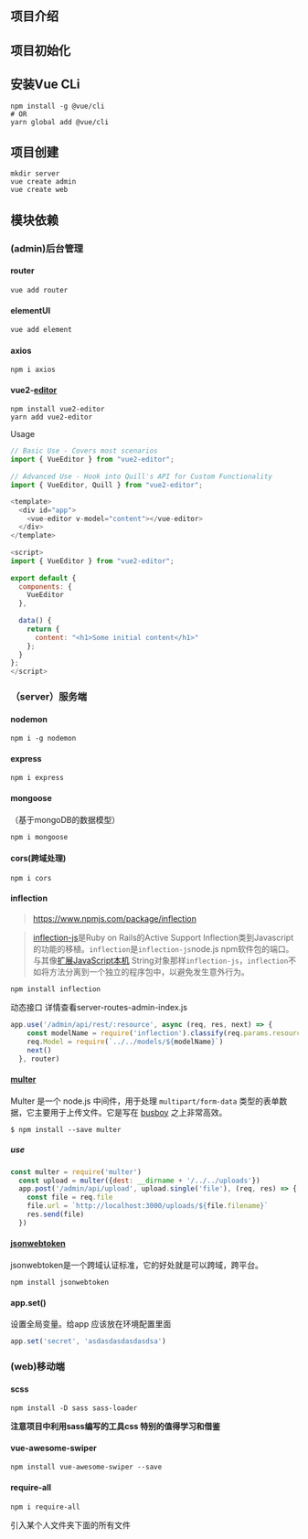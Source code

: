 ## 项目介绍

## 项目初始化

## 安装Vue CLi

```shell
npm install -g @vue/cli
# OR
yarn global add @vue/cli
```

## 项目创建

```shell
mkdir server
vue create admin
vue create web
```

## 模块依赖

### (admin)后台管理

#### router

```shell
vue add router
```

#### elementUI

```powershell
vue add element
```

#### axios

```shell
npm i axios
```

#### vue2-[editor](https://www.npmjs.com/package/vue2-editor)

```shell
npm install vue2-editor
yarn add vue2-editor
```

Usage

```javascript
// Basic Use - Covers most scenarios
import { VueEditor } from "vue2-editor";
 
// Advanced Use - Hook into Quill's API for Custom Functionality
import { VueEditor, Quill } from "vue2-editor";
```

```javascript
<template>
  <div id="app">
    <vue-editor v-model="content"></vue-editor>
  </div>
</template>
 
<script>
import { VueEditor } from "vue2-editor";
 
export default {
  components: {
    VueEditor
  },
 
  data() {
    return {
      content: "<h1>Some initial content</h1>"
    };
  }
};
</script>
```





### （server）服务端

#### nodemon

```shell
npm i -g nodemon
```

#### express

```shell
npm i express
```

#### mongoose

（基于mongoDB的数据模型）

```shell
npm i mongoose
```

#### cors(跨域处理)

```shell
npm i cors
```

#### inflection

> https://www.npmjs.com/package/inflection

> [inflection-js](http://code.google.com/p/inflection-js/)是Ruby on Rails的Active Support Inflection类到Javascript的功能的移植。`inflection`是`inflection-js`node.js npm软件包的端口。与其像[扩展JavaScript本机](http://wonko.com/post/extending-javascript-natives) String对象那样`inflection-js`，`inflection`不如将方法分离到一个独立的程序包中，以避免发生意外行为。

```shell
npm install inflection
```

动态接口 详情查看server-routes-admin-index.js

```javascript
app.use('/admin/api/rest/:resource', async (req, res, next) => {
    const modelName = require('inflection').classify(req.params.resource)
    req.Model = require(`../../models/${modelName}`)
    next()
  }, router)
```

#### [multer](https://www.npmjs.com/package/multer)

Multer 是一个 node.js 中间件，用于处理 `multipart/form-data` 类型的表单数据，它主要用于上传文件。它是写在 [busboy](https://github.com/mscdex/busboy) 之上非常高效。

```shell
$ npm install --save multer
```

##### use

```javascript
const multer = require('multer')
  const upload = multer({dest: __dirname + '/../../uploads'})
  app.post('/admin/api/upload', upload.single('file'), (req, res) => {
    const file = req.file
    file.url = `http://localhost:3000/uploads/${file.filename}`
    res.send(file)
  })
```

#### [jsonwebtoken](https://www.npmjs.com/package/jsonwebtoken)

jsonwebtoken是一个跨域认证标准，它的好处就是可以跨域，跨平台。

```shell
npm install jsonwebtoken
```

#### app.set()

设置全局变量。给app 应该放在环境配置里面

```javascript
app.set('secret', 'asdasdasdasdasdsa')
```

### (web)移动端

#### scss 

```shell
npm install -D sass sass-loader
```

**注意项目中利用sass编写的工具css 特别的值得学习和借鉴**

#### vue-awesome-swiper

```shell
npm install vue-awesome-swiper --save
```

#### require-all

```shell
npm i require-all
```

引入某个人文件夹下面的所有文件